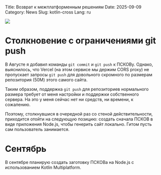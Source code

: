 Title: Возврат к межплатформенным решениям
Date: 2025-09-09
Category: News
Slug: kotlin-cross
Lang: ru

![][splash]

# Столкновение с ограничениями git push

В Августе я добавил команды `git commit` и `git push` к ПСКОВу.
Однако, выяснилось, что Vercel (на этом сервисе мы держим CORS proxy)
не пропускает запросы `git push` для довольного скромного по размерам
репозитория (50M) этого самого сайта.

Таким образом, поддержка `git push` для репозиториев нормального размера
требует от меня настройки и поддержки собственного сервера. На это
у меня сейчас нет ни средств, ни времени, к сожалению.

Поэтому, столкнувшися в очередной раз со стеной действительности, приходится
отойти на следующую позицию: создать сначала ПСКОВ в виде приложения Node.js,
чтобы генерить сайт локально. Гитом пусть сам пользователь
занимается.

# Сентябрь

В сентябре планирую создать заготовку ПСКОВа на Node.js с использованием
Kotlin Multiplatform.

[splash]: ../../images/2025-09_push-error.jpg
